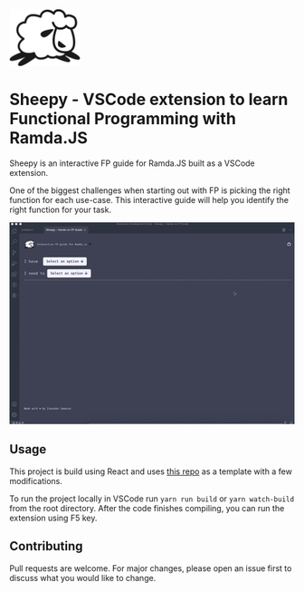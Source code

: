 <img src="./src/assets/sheepy.png" alt="sheepy fp logo" height="100px"/>


# Sheepy - VSCode extension to learn Functional Programming with Ramda.JS

Sheepy is an interactive FP guide for Ramda.JS built as a VSCode extension. 

One of the biggest challenges when starting out with FP is picking the right function for each use-case. This interactive guide will help you identify the right function for your task.


![Sample gif](./sample.gif)

## Usage
This project is build using React and uses [this repo](https://github.com/rebornix/vscode-webview-react) as a template with a few modifications.

To run the project locally in VSCode run `yarn run build` or `yarn watch-build` from the root directory. After the code finishes compiling, you can run the extension using F5 key.

## Contributing
Pull requests are welcome. For major changes, please open an issue first to discuss what you would like to change.
